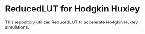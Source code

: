 # ReducedLUT for Hodgkin Huxley

This repository utilizes ReducedLUT to accelerate Hodgkin Huxley simulations.
